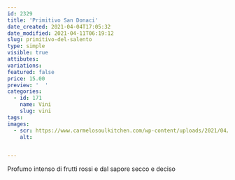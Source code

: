```yaml
---
id: 2329
title: 'Primitivo San Donaci'
date_created: 2021-04-04T17:05:32
date_modified: 2021-04-11T06:19:12
slug: primitivo-del-salento
type: simple
visible: true
attibutes: 
variations:
featured: false
price: 15.00
preview: '  '
categories: 
  - id: 171
    name: Vini
    slug: vini
tags: 
images: 
  - scr: https://www.carmelosoulkitchen.com/wp-content/uploads/2021/04/Primitivo.png
    alt: 


---
```


<p>Profumo intenso di frutti rossi e dal sapore secco e deciso</p>

